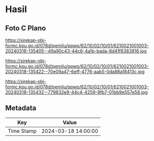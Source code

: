 # Hasil

## Foto C Plano

https://sirekap-obj-formc.kpu.go.id/078d/pemilu/ppwp/62/10/02/10/01/6210021001003-20240318-135405--49a90c43-44c6-4a1b-bada-8d41f8383816.jpg

https://sirekap-obj-formc.kpu.go.id/078d/pemilu/ppwp/62/10/02/10/01/6210021001003-20240318-135422--70e09a47-6eff-4776-aab5-0da88a18413c.jpg

https://sirekap-obj-formc.kpu.go.id/078d/pemilu/ppwp/62/10/02/10/01/6210021001003-20240318-135432--779832e9-44c4-4259-9fb7-01bb9e557e58.jpg


## Metadata

| Key        | Value               |
| ---------- | ------------------- |
| Time Stamp | 2024-03-18 14:00:00 |



